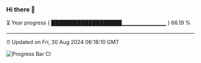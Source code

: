 ### Hi there 👋

⏳ Year progress { ███████████████████▁▁▁▁▁▁▁▁▁▁▁ } 66.19 %

---

⏰ Updated on Fri, 30 Aug 2024 06:18:10 GMT

![Progress Bar CI](https://github.com/liununu/liununu/workflows/Progress%20Bar%20CI/badge.svg)
